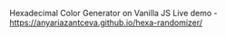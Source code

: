 Hexadecimal Color Generator on Vanilla JS
 Live demo - https://anyariazantceva.github.io/hexa-randomizer/
